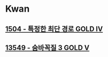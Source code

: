 # Kwan
## [1504 - 특정한 최단 경로 GOLD IV](https://www.acmicpc.net/problem/1504)
## [13549 - 숨바꼭질 3 GOLD V](https://www.acmicpc.net/problem/13549)